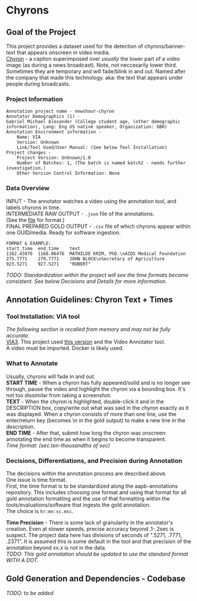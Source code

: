 # Chyrons

## Goal of the Project
This project provides a dataset used for the detection of chyrons/banner-text that appears onscreen in video media.  
[Chyron](https://www.merriam-webster.com/dictionary/chyron) - a caption superimposed over *usually* the lower part of a video image (as during a news broadcast). Note, not neccesarily lower third. Sometimes they are temporary and will fade/blink in and out. 
Named after the company that made this technology. aka: the text that appears under people during broadcasts.  
### Project Information
```
Annotation project name - newshour-chyron
Annotator Demographics (1) -  
Gabriel Michael Alexander (College student age, (other demographic information), Lang: Eng US native speaker, Organization: GBH)  
Annotation Environment information -    
    Name: VIA  
    Version: Unknown  
    Link/Tool Used/User Manual: (See below Tool Installation)  
Project changes -  
    Project Version: Unknown/1.0  
    Number of Batches: 1, (The batch is named batch2 - needs further investigation.)
    Other Version Control Information: None  
```

### Data Overview
INPUT - The annotator watches a video using the annotation tool, and labels chyrons in time.  
INTERMEDIATE RAW OUTPUT - `.json` file of the annotations.  
(See the [file](https://github.com/clamsproject/aapb-annotations/blob/feaf342477fc27e57dcdcbb74c067aba4a02e40d/newshour-chyron/220701-batch2/3a054b38_18Jul2022_16h18m12s.json) for format.)   
FINAL PREPARED GOLD OUTPUT - `.csv` file of which chyrons appear within one GUID/media. Ready for software ingestion.  
```
FORMAT & EXAMPLE:
start_time  end_time    text  
1162.43976  1168.06476  MATHILDE KRIM, PhD.\nAIDS Medical Foundation  
275.7771    279.7771    JOHN BLOCK\nSecretary of Agriculture  
923.5271    927.5271    "ROBERT"  
```
_TODO: Standardization within the project will see the time formats become consistent. See below Decisions and Details for more information._  

## Annotation Guidelines: Chyron Text + Times
### Tool Installation: VIA tool
_The following section is recalled from memory and may not be fully accurate._  
[VIA3](https://www.robots.ox.ac.uk/~vgg/software/via/). This project used [this version](https://github.com/kelleyl/clams-via3/blob/master/app.py#L16) and the Video Annotator tool.  
A video must be imported. Docker is likely used.  


### What to Annotate
Usually, chyrons will fade in and out.  
**START TIME** - When a chyron has fully appeared/solid and is no longer see through, pause the video and highlight the chyron via a bounding box. It's not too dissimilar from taking a screenshot.  
**TEXT** - When the chyron is highlighted, double-click it and in the DESCRIPTION box, copy/write out what was said in the chyron exactly as it was displayed. When a chyron consists of more than one line, use the enter/return key (becomes \n in the gold output) to make a new line in the description.  
**END TIME** - After that, submit how long the chyron was onscreen: annotating the end time as when it begins to become transparent.  
_Time format: (sec.ten-thousandths of sec)_   

### Decisions, Differentiations, and Precision during Annotation
The decisions within the annotation process are described above.  
One issue is time format.  
First, the time format is to be standardized along the aapb-annotations repository. This includes choosing one format and using that format for all gold annotation formatting and the use of that formatting within the tools/evaluations/software that ingests the gold annotation.  
The choice is `hr:mn:sc.msc`. 
  
**Time Precision** - There is some lack of granularity in the annotator's creation. Even at slower speeds, precise accuracy beyond .1-.2sec is suspect. 
The project data here has divisions of seconds of ".5271, .7771, .2371". 
It is assumed this is some default in the tool and that precision of the annotation beyond xx.x is not in the data.  
_TODO: This gold annotation should be updated to use the standard format WITH A DOT._  

## Gold Generation and Dependencies - Codebase
_TODO: to be added_
